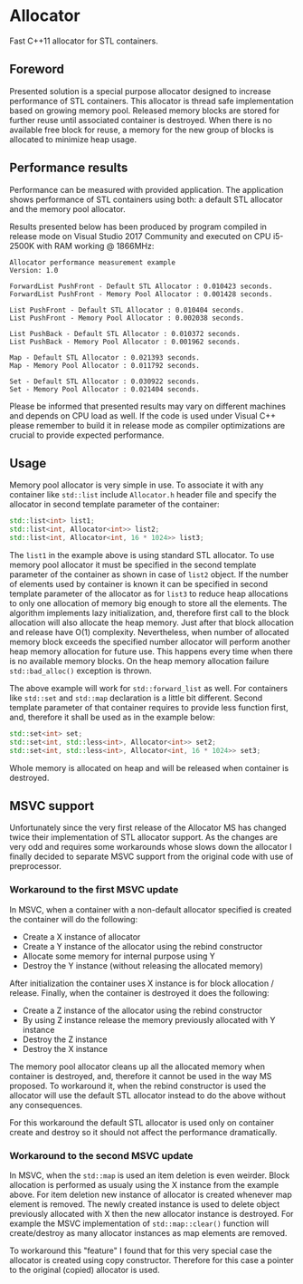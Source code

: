 # Allocator

Fast C++11 allocator for STL containers.


## Foreword

Presented solution is a special purpose allocator designed to increase performance of STL containers. This allocator
is thread safe implementation based on growing memory pool. Released memory blocks are stored for further reuse until
associated container is destroyed. When there is no available free block for reuse, a memory for the new group of
blocks is allocated to minimize heap usage.


##  Performance results

Performance can be measured with provided application. The application shows performance of STL containers using
both: a default STL allocator and the memory pool allocator.

Results presented below has been produced by program compiled in release mode on Visual Studio 2017 Community and
executed on CPU i5-2500K with RAM working @ 1866MHz:

```
Allocator performance measurement example
Version: 1.0

ForwardList PushFront - Default STL Allocator : 0.010423 seconds.
ForwardList PushFront - Memory Pool Allocator : 0.001428 seconds.

List PushFront - Default STL Allocator : 0.010404 seconds.
List PushFront - Memory Pool Allocator : 0.002038 seconds.

List PushBack - Default STL Allocator : 0.010372 seconds.
List PushBack - Memory Pool Allocator : 0.001962 seconds.

Map - Default STL Allocator : 0.021393 seconds.
Map - Memory Pool Allocator : 0.011792 seconds.

Set - Default STL Allocator : 0.030922 seconds.
Set - Memory Pool Allocator : 0.021404 seconds.
```

Please be informed that presented results may vary on different machines and depends on CPU load as well. If the code
is used under Visual C++ please remember to build it in release mode as compiler optimizations are crucial to provide
expected performance.


## Usage

Memory pool allocator is very simple in use. To associate it with any container like `std::list` include `Allocator.h`
header file and specify the allocator in second template parameter of the container:

```C++
std::list<int> list1;
std::list<int, Allocator<int>> list2;
std::list<int, Allocator<int, 16 * 1024>> list3;
```

The `list1` in the example above is using standard STL allocator. To use memory pool allocator it must be specified
in the second template parameter of the container as shown in case of `list2` object. If the number of elements used
by container is known it can be specified in second template parameter of the allocator as for `list3` to reduce heap
allocations to only one allocation of memory big enough to store all the elements. The algorithm implements lazy
initialization, and, therefore first call to the block allocation will also allocate the heap memory. Just after that
block allocation and release have O(1) complexity. Nevertheless, when number of allocated memory block exceeds the
specified number allocator will perform another heap memory allocation for future use. This happens every time when
there is no available memory blocks. On the heap memory allocation failure `std::bad_alloc()` exception is thrown.

The above example will work for `std::forward_list` as well. For containers like `std::set` and `std::map`
declaration is a little bit different. Second template parameter of that container requires to provide less function
first, and, therefore it shall be used as in the example below:

```C++
std::set<int> set;
std::set<int, std::less<int>, Allocator<int>> set2;
std::set<int, std::less<int>, Allocator<int, 16 * 1024>> set3;
```

Whole memory is allocated on heap and will be released when container is destroyed.


## MSVC support

Unfortunately since the very first release of the Allocator MS has changed twice their implementation of STL
allocator support. As the changes are very odd and requires some workarounds whose slows down the allocator I finally
decided to separate MSVC support from the original code with use of preprocessor.


### Workaround to the first MSVC update

In MSVC, when a container with a non-default allocator specified is created the container will do the following:

* Create a X instance of allocator
* Create a Y instance of the allocator using the rebind constructor
* Allocate some memory for internal purpose using Y
* Destroy the Y instance (without releasing the allocated memory)

After initialization the container uses X instance is for block allocation / release.
Finally, when the container is destroyed it does the following:

* Create a Z instance of the allocator using the rebind constructor
* By using Z instance release the memory previously allocated with Y instance
* Destroy the Z instance
* Destroy the X instance

The memory pool allocator cleans up all the allocated memory when container is destroyed, and, therefore it cannot be
used in the way MS proposed. To workaround it, when the rebind constructor is used the allocator will use the default
STL allocator instead to do the above without any consequences.

For this workaround the default STL allocator is used only on container create and destroy so it should not affect
the performance dramatically.


### Workaround to the second MSVC update

In MSVC, when the `std::map` is used an item deletion is even weirder. Block allocation is performed as usualy using
the X instance from the example above. For item deletion new instance of allocator is created whenever map element is
removed. The newly created instance is used to delete object previously allocated with X then the new allocator
instance is destroyed. For example the MSVC implementation of `std::map::clear()` function will create/destroy as
many allocator instances as map elements are removed.

To workaround this "feature" I found that for this very special case the allocator is created using copy constructor.
Therefore for this case a pointer to the original (copied) allocator is used.